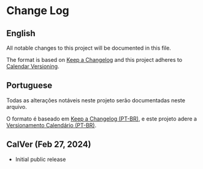 # Change Log

## English

All notable changes to this project will be documented in this file.

The format is based on [Keep a Changelog](http://keepachangelog.com/)
and this project adheres to [Calendar Versioning](https://calver.org/overview.html).

## Portuguese

Todas as alterações notáveis ​​neste projeto serão documentadas neste arquivo.

O formato é baseado em [Keep a Changelog (PT-BR)](https://keepachangelog.com/pt-BR/1.0.0/),
e este projeto adere a [Versionamento Calendário (PT-BR)](https://calver.org/overview_pt_br.html).

<!--
Utils for quick Copy and paste
### Added
### Changed
### Fixed
-->

## CalVer (Feb 27, 2024)

* Initial public release
